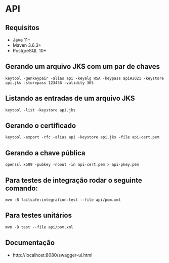 # API

## Requisitos
* Java 11+
* Maven 3.6.3+
* PostgreSQL 10+

## Gerando um arquivo JKS com um par de chaves
```
keytool -genkeypair -alias api -keyalg RSA -keypass api#2021 -keystore api.jks -storepass 123456 -validity 365
```
## Listando as entradas de um arquivo JKS
```
keytool -list -keystore api.jks
```
## Gerando o certificado
```
keytool -export -rfc -alias api -keystore api.jks -file api-cert.pem
```
## Gerando a chave pública
```
openssl x509 -pubkey -noout -in api-cert.pem > api-pkey.pem
``` 

## Para testes de integração rodar o seguinte comando:

```
mvn -B failsafe:integration-test --file api/pom.xml
```

## Para testes unitários

```
mvn -B test --file api/pom.xml
```

## Documentação
* http://localhost:8080/swagger-ui.html
